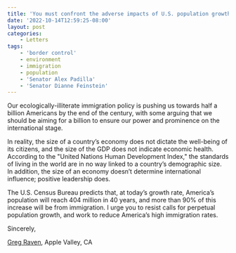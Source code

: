```yaml
---
title: 'You must confront the adverse impacts of U.S. population growth'
date: '2022-10-14T12:59:25-08:00'
layout: post
categories:
    - Letters
tags:
    - 'border control'
    - environment
    - immigration
    - population
    - 'Senator Alex Padilla'
    - 'Senator Dianne Feinstein'
---
```


Our ecologically-illiterate immigration policy is pushing us towards half a billion Americans by the end of the century, with some arguing that we should be aiming for a billion to ensure our power and prominence on the international stage.

In reality, the size of a country’s economy does not dictate the well-being of its citizens, and the size of the GDP does not indicate economic health. According to the "United Nations Human Development Index," the standards of living in the world are in no way linked to a country’s demographic size. In addition, the size of an economy doesn’t determine international influence; positive leadership does.

The U.S. Census Bureau predicts that, at today’s growth rate, America’s population will reach 404 million in 40 years, and more than 90% of this increase will be from immigration. I urge you to resist calls for perpetual population growth, and work to reduce America’s high immigration rates.

Sincerely,

[Greg Raven](https://www.gregraven.org/), Apple Valley, CA